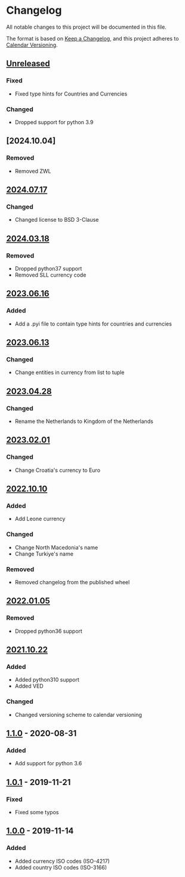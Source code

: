 # Changelog

All notable changes to this project will be documented in this file.

The format is based on [Keep a Changelog], and this project adheres to [Calendar Versioning].

## [Unreleased]

### Fixed

- Fixed type hints for Countries and Currencies

### Changed

- Dropped support for python 3.9

## [2024.10.04]

### Removed

- Removed ZWL

## [2024.07.17]

### Changed

- Changed license to BSD 3-Clause

## [2024.03.18]

### Removed

- Dropped python37 support
- Removed SLL currency code

## [2023.06.16]

### Added

- Add a .pyi file to contain type hints for countries and currencies

## [2023.06.13]

### Changed

- Change entities in currency from list to tuple

## [2023.04.28]

### Changed

- Rename the Netherlands to Kingdom of the Netherlands

## [2023.02.01]

### Changed

- Change Croatia\'s currency to Euro

## [2022.10.10]

### Added

- Add Leone currency

### Changed

- Change North Macedonia\'s name
- Change Turkiye\'s name

### Removed

- Removed changelog from the published wheel

## [2022.01.05]

### Removed

- Dropped python36 support

## [2021.10.22]

### Added

- Added python310 support
- Added VED

### Changed

- Changed versioning scheme to calendar versioning

## [1.1.0] - 2020-08-31

### Added

- Add support for python 3.6

## [1.0.1] - 2019-11-21

### Fixed

- Fixed some typos

## [1.0.0] - 2019-11-14

### Added

- Added currency ISO codes (ISO-4217)
- Added country ISO codes (ISO-3166)

[Keep a Changelog]: https://keepachangelog.com/en/1.1.0/
[Calendar Versioning]: https://calver.org
[Unreleased]: https://github.com/spapanik/teritorio/compare/v2024.10.04...master
[2024.07.17]: https://github.com/spapanik/teritorio/compare/v2024.07.17...v2024.10.04
[2024.07.17]: https://github.com/spapanik/teritorio/compare/v2024.03.18...v2024.07.17
[2024.03.18]: https://github.com/spapanik/teritorio/compare/v2023.06.16...v2024.03.18
[2023.06.16]: https://github.com/spapanik/teritorio/compare/v2023.06.13...v2023.06.16
[2023.06.13]: https://github.com/spapanik/teritorio/compare/v2023.04.28...v2023.06.13
[2023.04.28]: https://github.com/spapanik/teritorio/compare/v2023.02.01...v2023.04.28
[2023.02.01]: https://github.com/spapanik/teritorio/compare/v2023.10.10...v2023.02.01
[2022.10.10]: https://github.com/spapanik/teritorio/compare/v2022.01.05...v2022.10.10
[2022.01.05]: https://github.com/spapanik/teritorio/compare/v2021.10.22...v2022.01.05
[2021.10.22]: https://github.com/spapanik/teritorio/compare/v1.1.0...v2021.10.22
[1.1.0]: https://github.com/spapanik/teritorio/compare/v1.0.1...v1.1.0
[1.0.1]: https://github.com/spapanik/teritorio/compare/v1.0.0...v1.0.1
[1.0.0]: https://github.com/spapanik/teritorio/releases/tag/v1.0.0

